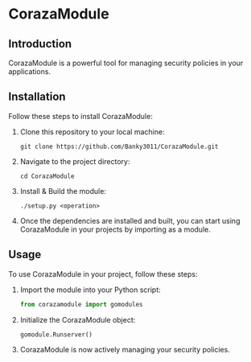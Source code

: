 # CorazaModule

## Introduction
CorazaModule is a powerful tool for managing security policies in your applications.

## Installation
Follow these steps to install CorazaModule:

1. Clone this repository to your local machine:
    ```
    git clone https://github.com/Banky3011/CorazaModule.git
    ```

2. Navigate to the project directory:
    ```
    cd CorazaModule
    ```

3. Install & Build the module:
    ```
    ./setup.py <operation>
    ```

4. Once the dependencies are installed and built, you can start using CorazaModule in your projects by importing as a module.

## Usage
To use CorazaModule in your project, follow these steps:

1. Import the module into your Python script:
    ```python
    from corazamodule import gomodules
    ```

2. Initialize the CorazaModule object:
    ```python
    gomodule.Runserver()
    ```
5. CorazaModule is now actively managing your security policies.

